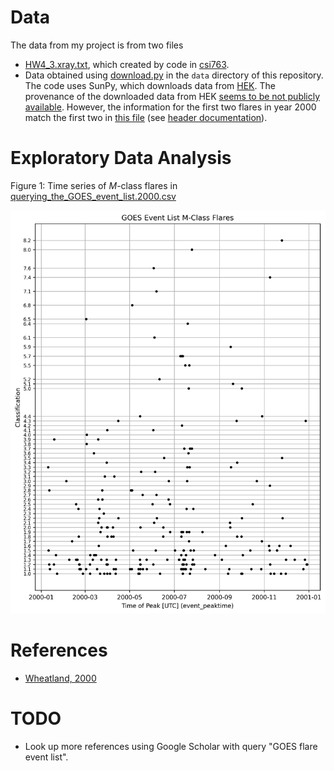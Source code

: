 # Data

The data from my project is from two files

* [HW4_3.xray.txt](../HW4_3.xray.txt), which created by code in [csi763](https://github.com/rweigel/csi763/tree/main/flares).
* Data obtained using [download.py](data/download.py) in the `data` directory of this repository. The code uses SunPy, which downloads data from [HEK](https://www.lmsal.com/hek/). The provenance of the downloaded data from HEK [seems to be not publicly available](https://community.openastronomy.org/t/what-are-the-sunpy-hek-sources/1213). However, the information for the first two flares in year 2000 match the first two in [this file](https://www.ngdc.noaa.gov/stp/space-weather/solar-data/solar-features/solar-flares/x-rays/goes/xrs/goes-xrs-report_2000.txt) (see [header documentation](https://www.ngdc.noaa.gov/stp/space-weather/solar-data/solar-features/solar-flares/x-rays/goes/xrs/documentation/miscellaneous/software/xraydatareports.pro)).

# Exploratory Data Analysis

Figure 1: Time series of $M$-class flares in [querying_the_GOES_event_list.2000.csv](data/download.2000.csv)

![](project_I.png)

# References

* [Wheatland, 2000](refs/Wheatland_2000_The_Origin_of_the_Solar_Flare_Waiting-Time_Distribution.pdf)

# TODO

* Look up more references using Google Scholar with query "GOES flare event list".

